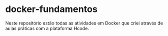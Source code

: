 # docker-fundamentos
Neste repositório estão todas as atividades em Docker que criei através de aulas práticas com a plataforma Hcode.
